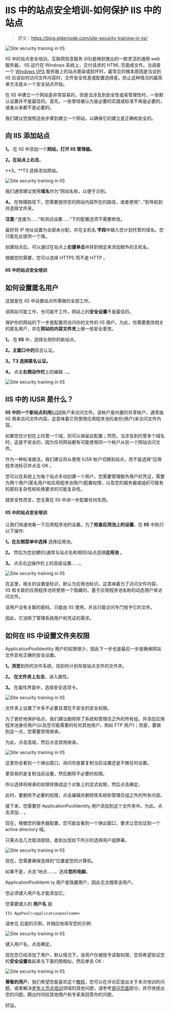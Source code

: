# IIS 中的站点安全培训-如何保护 IIS 中的站点

> 原文：<https://blog.eldernode.com/site-security-training-in-iis/>

![Site security training in IIS](img/7cc24e2d2fdfab9ad9cad69a752b6f6d.png)

IIS 中的站点安全培训。互联网信息服务 (IIS)是微软推出的一款灵活的通用 web 服务器。 IIS 运行在 Windows 系统上，交付请求的 HTML 页面或文件。当调查一个 [Windows VPS](https://eldernode.com/windows-vps/) 服务器上的站点感染或损坏时，最常见的根本原因是当谈到 IIS 应该如何访问文件内容时，文件安全性差或配置选择差。防止这种情况的最简单方法是从一个安全站点开始。

在 IIS 中建立一个网站是非常容易的，但是当涉及到安全性或易管理性时，一些默认设置并不是最佳的。首先，一些曾经被认为是必要的实践或标准不再是必要的，或者从来都不是必要的。

我们建议您按照这些步骤到建立一个网站，以确保它的建立是正确和安全的。

## 向 IIS 添加站点

**1。** 在 IIS 中添加一个**网站，打开 IIS 管理器。**

**2。在站点上右击**。

**3。**T3 选择添加网站。

![Site security training in IIS](img/0fc1448d90b1851d59b47c8016e7373c.png)

我们通常建议使用**域名**作为“网站名称，以便于识别。

**4。** 在物理路径下，您需要提供您的网站内容所在的路径，或者使用“…”到导航到并选择文件夹。

**注意:**“连接为……”和测试设置……”下的配置选项不需要修改。

最好将 IP 地址设置为全部未分配，并在主机名 **字段**中输入您计划托管的域名。您只能在此提供一个值。

创建站点后，可以通过在站点上**右键单击**并转到绑定来添加额外的主机名。

根据您的需要，您可以选择 HTTPS 而不是 HTTP 。

#### IIS 中的站点安全培训

## 如何设置匿名用户

这就是在 IIS 中设置站点所需做的全部工作。

该网站可能工作，也可能不工作，网站上的**安全设置**不是最佳的。

保护你的网站的下一步是配置将访问你的文件的 IIS 用户。为此，你需要更改相关的匿名用户，并在**网站的内容文件夹**上做一些安全更改。

**1。** 在 **IIS** 中，选择左侧你的新站点。

**2。主窗口中的**双击认证。

**3。T3 选择匿名认证。**

**4。** 点击**右侧动作栏**上的编辑 …。

![Site security training in IIS](img/8786748c89b5e1ed6b3d658b7010d5fc.png)

## IIS 中的 IUSR 是什么？

**IIS 中的一个新站点利用**[IUSR](https://docs.microsoft.com/en-us/iis/get-started/planning-for-security/understanding-built-in-user-and-group-accounts-in-iis)账户来访问文件。该帐户是内置的共享帐户，通常由 IIS 用来访问文件内容。这意味着它将使用应用程序池的身份(用户)来访问文件内容。

如果您仅计划在上托管一个域，则可以保留此配置；然而，当涉及到托管多个域名时，这是不安全的，因为任何网站都有可能使用同一个帐户从另一个网站访问文件。

作为一种标准做法，我们建议将从使用 IUSR 帐户切换到站点，而不是选择“应用程序池标识并点击 OK 。

您可以在系统上为每个站点手动创建一个用户。您需要管理额外用户的凭证，需要为两个用户(匿名用户和应用程序池用户)配置权限，以及您的服务器或组织可能有的密码复杂性和轮换要求的可能复杂性。

就安全性而言，您无需在 IIS 中进一步配置任何东西。

#### IIS 中的站点安全培训

让我们快速地看一下应用程序池的设置。为了**检查应用池上的设置**，在 **IIS** 中执行以下操作:

**1。在左侧菜单中选择** 选择应用池。

**2。** 然后为您创建的(通常与站点名称相同)站点选择**应用池** 。

**3。** 点击右边操作栏上的高级设置……。

![Site security training in IIS](img/4edee96dc908273e326df776165d3f11.png)

在这里，相关的设置是标识，默认为应用池标识。这意味着为了访问文件内容，IIS 和关联的应用程序池将使用一个隐藏的、基于应用程序池名称的动态用户来访问文件。

该用户没有关联的密码，只能由 IIS 使用，并且只能访问专门授予它的文件。

因此，它消除了管理系统用户和凭证的需求。

## 如何在 IIS 中设置文件夹权限

ApplicationPoolIdentity 用户的权限很少，因此下一步也是最后一步是确保网站文件具有正确的安全设置。

**1。浏览**到你的文件系统，找到你计划存放站点文件的文件夹。

**2。** **在文件夹上右击**，进入属性。

**3。** 在属性界面中，选择安全选项卡。

![Site security training in IIS](img/bce04cc12dfa22054e508644fd7d5c16.png)

文件夹上设置了许多不必要且潜在不安全的安全权限。

为了更好地保护站点，我们建议删除除了系统和管理员之外的所有组，并添加应用程序池身份用户(以及您可能需要的任何其他用户，例如 FTP 用户)；但是，要做到这一点，您需要禁用继承。

为此，点击高级，然后点击禁用继承。

![Site security training in IIS](img/4c0ac73f0657fa25504adba994a5aa51.png)

这里你会看到一个弹出窗口，询问你是要复制当前设置还是不做任何设置。

更容易的是复制当前设置，然后删除不必要的权限。

所以选择将继承的权限转换成这个对象上的显式权限，然后点击确定。

此时，要删除不必要的权限，点击编辑并删除除系统和管理员组之外的所有内容。

接下来，您需要将 ApplicationPoolIdentity 用户添加到这个文件夹中。为此，点击添加… 。

现在，根据您的服务器配置，您可能会看到一个弹出窗口，要求让您验证到一个 active directory 域。

只需点击几次取消按钮，直到出现如下所示的选择用户组屏幕。

![Site security training in IIS](img/e7ebd6b554576e31960fa5827d79cd1b.png)

现在，您需要确保选择的“位置是您的计算机。

如果不是，点击“地点……，选择**您的电脑**。

ApplicationPoolIdenti ty 用户是隐藏用户，因此无法搜索该用户。

您必须键入用户名才能添加它。

您需要键入的 **用户名** 是:

```
IIS AppPool\<applicationpoolname>
```

请参见 后面的示例，并相应地填写您的示例:

![Site security training in IIS](img/83a6fd202646443b372bf7ff902f077d.png)

键入用户名，点击确定。

现在您已经添加了用户，默认情况下，该用户仅被授予读取权限，您将希望验证您的**安全设置**看起来与下面的图相似，然后单击 OK :

![Site security training in IIS](img/ead7fe143de95acefb8fee6424f71b37.png)

**尊敬的用户**，我们希望您能喜欢这个[教程](https://eldernode.com/category/tutorial/)，您可以在评论区提出关于本次培训的问题，或者解决[老年人节点培训](https://eldernode.com/blog/)领域的其他问题，请参考[提问页面](https://eldernode.com/ask)部分，并尽快提出您的问题。腾出时间给其他用户和专家来回答你的问题。

好运。